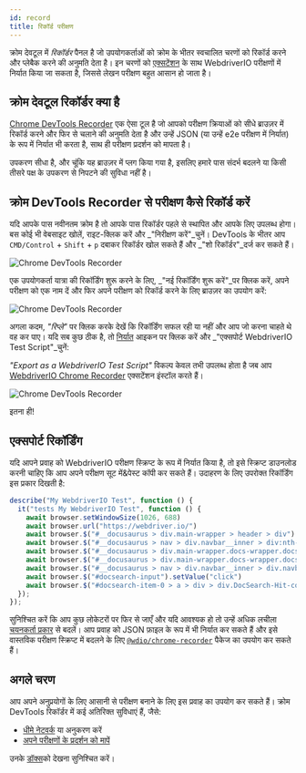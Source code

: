 ```yaml
---
id: record
title: रिकॉर्ड परीक्षण
---
```


क्रोम देवटूल में _रिकॉर्डर_ पैनल है जो उपयोगकर्ताओं को क्रोम के भीतर स्वचालित चरणों को रिकॉर्ड करने और प्लेबैक करने की अनुमति देता है। इन चरणों को [एक्सटेंशन](https://chrome.google.com/webstore/detail/webdriverio-chrome-record/pllimkccefnbmghgcikpjkmmcadeddfn?hl=en&authuser=1) के साथ WebdriverIO परीक्षणों में निर्यात किया जा सकता है, जिससे लेखन परीक्षण बहुत आसान हो जाता है।

## क्रोम देवटूल रिकॉर्डर क्या है

[Chrome DevTools Recorder](https://developer.chrome.com/docs/devtools/recorder/) एक ऐसा टूल है जो आपको परीक्षण क्रियाओं को सीधे ब्राउज़र में रिकॉर्ड करने और फिर से चलाने की अनुमति देता है और उन्हें JSON (या उन्हें e2e परीक्षण में निर्यात) के रूप में निर्यात भी करता है, साथ ही परीक्षण प्रदर्शन को मापता है।

उपकरण सीधा है, और चूंकि यह ब्राउज़र में प्लग किया गया है, इसलिए हमारे पास संदर्भ बदलने या किसी तीसरे पक्ष के उपकरण से निपटने की सुविधा नहीं है।

## क्रोम DevTools Recorder से परीक्षण कैसे रिकॉर्ड करें

यदि आपके पास नवीनतम क्रोम है तो आपके पास रिकॉर्डर पहले से स्थापित और आपके लिए उपलब्ध होगा। बस कोई भी वेबसाइट खोलें, राइट-क्लिक करें और _"निरीक्षण करें"_चुनें। DevTools के भीतर आप `CMD/Control` + `Shift` + `p` दबाकर रिकॉर्डर खोल सकते हैं और _"शो रिकॉर्डर"_दर्ज कर सकते हैं।

![Chrome DevTools Recorder](/img/recorder/recorder.png)

एक उपयोगकर्ता यात्रा की रिकॉर्डिंग शुरू करने के लिए, _"नई रिकॉर्डिंग शुरू करें"_पर क्लिक करें, अपने परीक्षण को एक नाम दें और फिर अपने परीक्षण को रिकॉर्ड करने के लिए ब्राउज़र का उपयोग करें:

![Chrome DevTools Recorder](/img/recorder/demo.gif)

अगला कदम, _"रिप्ले"_ पर क्लिक करके देखें कि रिकॉर्डिंग सफल रही या नहीं और आप जो करना चाहते थे वह कर पाए। यदि सब कुछ ठीक है, तो [निर्यात](https://developer.chrome.com/docs/devtools/recorder/reference/#recorder-extension) आइकन पर क्लिक करें और _"एक्सपोर्ट WebdriverIO Test Script"_चुनें:

_"Export as a WebdriverIO Test Script"_ विकल्प केवल तभी उपलब्ध होता है जब आप [WebdriverIO Chrome Recorder](https://chrome.google.com/webstore/detail/webdriverio-chrome-record/pllimkccefnbmghgcikpjkmmcadeddfn) एक्सटेंशन इंस्टॉल करते हैं।


![Chrome DevTools Recorder](/img/recorder/export.gif)

इतना ही!

## एक्सपोर्ट रिकॉर्डिंग

यदि आपने प्रवाह को WebdriverIO परीक्षण स्क्रिप्ट के रूप में निर्यात किया है, तो इसे स्क्रिप्ट डाउनलोड करनी चाहिए कि आप अपने परीक्षण सूट में&पेस्ट कॉपी कर सकते हैं। उदाहरण के लिए उपरोक्त रिकॉर्डिंग इस प्रकार दिखती है:

```ts
describe("My WebdriverIO Test", function () {
  it("tests My WebdriverIO Test", function () {
    await browser.setWindowSize(1026, 688)
    await browser.url("https://webdriver.io/")
    await browser.$("#__docusaurus > div.main-wrapper > header > div").click()
    await browser.$("#__docusaurus > nav > div.navbar__inner > div:nth-child(1) > a:nth-child(3)").click()rec
    await browser.$("#__docusaurus > div.main-wrapper.docs-wrapper.docs-doc-page > div > aside > div > nav > ul > li:nth-child(4) > div > a").click()
    await browser.$("#__docusaurus > div.main-wrapper.docs-wrapper.docs-doc-page > div > aside > div > nav > ul > li:nth-child(4) > ul > li:nth-child(2) > a").click()
    await browser.$("#__docusaurus > nav > div.navbar__inner > div.navbar__items.navbar__items--right > div.searchBox_qEbK > button > span.DocSearch-Button-Container > span").click()
    await browser.$("#docsearch-input").setValue("click")
    await browser.$("#docsearch-item-0 > a > div > div.DocSearch-Hit-content-wrapper > span").click()
  });
});
```

सुनिश्चित करें कि आप कुछ लोकेटरों पर फिर से जाएँ और यदि आवश्यक हो तो उन्हें अधिक लचीला [चयनकर्ता प्रकार](/docs/selectors) से बदलें। आप प्रवाह को JSON फ़ाइल के रूप में भी निर्यात कर सकते हैं और इसे वास्तविक परीक्षण स्क्रिप्ट में बदलने के लिए [`@wdio/chrome-recorder`](https://github.com/webdriverio/chrome-recorder) पैकेज का उपयोग कर सकते हैं।

## अगले चरण

आप अपने अनुप्रयोगों के लिए आसानी से परीक्षण बनाने के लिए इस प्रवाह का उपयोग कर सकते हैं। क्रोम DevTools रिकॉर्डर में कई अतिरिक्त सुविधाएं हैं, जैसे:

- [धीमे नेटवर्क](https://developer.chrome.com/docs/devtools/recorder/#simulate-slow-network) या अनुकरण करें
- [अपने परीक्षणों के प्रदर्शन को मापें](https://developer.chrome.com/docs/devtools/recorder/#measure)

उनके [डॉक्स](https://developer.chrome.com/docs/devtools/recorder)को देखना सुनिश्चित करें।
